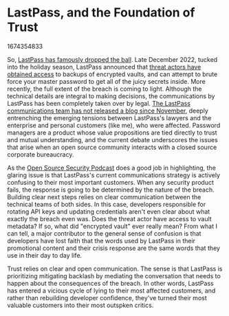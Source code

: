 # LastPass, and the Foundation of Trust

1674354833

So, [LastPass has famously dropped the ball](https://www.techtarget.com/searchsecurity/news/252529329/LastPass-faces-mounting-criticism-over-recent-breach). Late December 2022, tucked into the holiday season, LastPass announced that [threat actors have obtained access](https://blog.lastpass.com/2022/12/notice-of-recent-security-incident/) to backups of encrypted vaults, and can attempt to brute force your master password to get all of the juicy secrets inside. More recently, the full extent of the breach is coming to light. Although the technical details are integral to making decisions, the communications by LastPass has been completely taken over by legal. [The LastPass communications team has not released a blog since November](https://www.lastpass.com/company/newsroom), deeply entrenching the emerging tensions between LastPass's lawyers and the enterprise and personal customers (like me), who were affected. Password managers are a product whose value propositions are tied directly to trust and mutual understanding, and the current debate underscores the issues that arise when an open source community interacts with a closed source corporate bureaucracy.

As the [Open Source Security Podcast](https://opensourcesecurity.io/2023/01/01/episode-356-lastpass-ducked-up-now-what/) does a good job in highlighting, the glaring issue is that LastPass's current communications strategy is actively confusing to their most important customers. When any security product fails, the response is going to be determined by the nature of the breach. Building clear next steps relies on clear communication between the technical teams of both sides. In this case, developers responsible for rotating API keys and updating credentials aren't even clear about what exactly the breach even was. Does the threat actor have access to vault metadata? If so, what did "encrypted vault" ever really mean? From what I can tell, a major contributor to the general sense of confusion is that developers have lost faith that the words used by LastPass in their promotional content and their crisis response are the same words that they use in their day to day life. 

Trust relies on clear and open communication. The sense is that LastPass is prioritizing mitigating backlash by mediating the conversation that needs to happen about the consequences of the breach. In other words, LastPass has entered a vicious cycle of lying to their most affected customers, and rather than rebuilding developer confidence, they've turned their most valuable customers into their most outspken critics.
